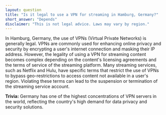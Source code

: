 ```yaml
---
layout: question
title: "Is it legal to use a VPN for streaming in Hamburg, Germany?"
short_answer: "Depends"
disclaimer: "This is not legal advice. Laws may vary by region."
---
```


In Hamburg, Germany, the use of VPNs (Virtual Private Networks) is generally legal. VPNs are commonly used for enhancing online privacy and security by encrypting a user's internet connection and masking their IP address. However, the legality of using a VPN for streaming content becomes complex depending on the content's licensing agreements and the terms of service of the streaming platform. Many streaming services, such as Netflix and Hulu, have specific terms that restrict the use of VPNs to bypass geo-restrictions to access content not available in a user's region. Violating these terms can lead to the suspension or termination of the streaming service account.

**Trivia:** Germany has one of the highest concentrations of VPN servers in the world, reflecting the country's high demand for data privacy and security solutions.
